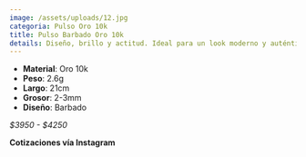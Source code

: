 ```yaml
---
image: /assets/uploads/12.jpg
categoria: Pulso Oro 10k
title: Pulso Barbado Oro 10k
details: Diseño, brillo y actitud. Ideal para un look moderno y auténtico
---
```

* **Material**: Oro 10k
* **Peso**: 2.6g
* **Largo**: 21cm
* **G﻿rosor**: 2-3mm
* **Diseño**: Barbado

*$﻿3950 - $4250*

**Cotizaciones vía Instagram**